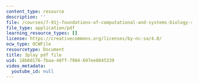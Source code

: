 ```yaml
---
content_type: resource
description: ''
file: /courses/7-91j-foundations-of-computational-and-systems-biology-spring-2014/18b601767baa48ff7984697ee8045339_ZYW2AeDE6wU.pdf
file_type: application/pdf
learning_resource_types: []
license: https://creativecommons.org/licenses/by-nc-sa/4.0/
ocw_type: OCWFile
resourcetype: Document
title: 3play pdf file
uid: 18b60176-7baa-48ff-7984-697ee8045339
video_metadata:
  youtube_id: null
---
```

